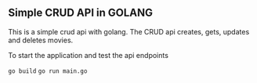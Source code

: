 ## Simple CRUD API in GOLANG


This is a simple crud api with golang. The CRUD api creates, gets, updates and deletes movies. 

To start the application and test the api endpoints

`go build`
`go run main.go`